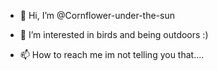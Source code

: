 - 👋 Hi, I’m @Cornflower-under-the-sun
- 👀 I’m interested in birds and being outdoors :)


- 📫 How to reach me im not telling you that....

<!---
Cornflower-under-the-sun/Cornflower-under-the-sun is a ✨ special ✨ repository because its `README.md` (this file) appears on your GitHub profile.
You can click the Preview link to take a look at your changes.
--->
